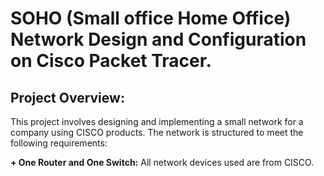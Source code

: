 # SOHO (Small office Home Office) Network Design and Configuration on Cisco Packet Tracer.


## Project Overview:
This project involves designing and implementing a small network for a company using CISCO products. The network is structured to meet the following requirements:

**+ One Router and One Switch:** All  network devices used are from CISCO.
